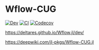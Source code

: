 # Wflow-CUG

<!-- [![Stable](https://img.shields.io/badge/docs-stable-blue.svg)](https://jl-pkgs.github.io/Wflow-CUG.jl/stable) -->
[![Dev](https://img.shields.io/badge/docs-dev-blue.svg)](https://jl-pkgs.github.io/Wflow-CUG.jl/dev)
[![CI](https://github.com/jl-pkgs/Wflow-CUG.jl/actions/workflows/CI.yml/badge.svg)](https://github.com/jl-pkgs/Wflow-CUG.jl/actions/workflows/CI.yml)
[![Codecov](https://codecov.io/gh/jl-pkgs/Wflow-CUG.jl/branch/master/graph/badge.svg)](https://codecov.io/gh/jl-pkgs/Wflow-CUG.jl)

<https://deltares.github.io/Wflow.jl/dev/>

<https://deepwiki.com/jl-pkgs/Wflow-CUG.jl>
